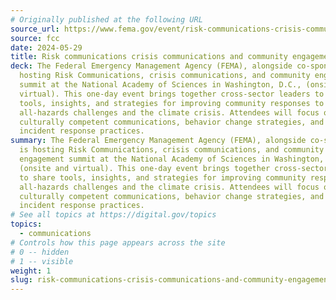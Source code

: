 ```yaml
---
# Originally published at the following URL
source_url: https://www.fema.gov/event/risk-communications-crisis-communications-and-community-engagement-summit
source: fcc
date: 2024-05-29
title: Risk communications crisis communications and community engagement summit
deck: The Federal Emergency Management Agency (FEMA), alongside co-sponsors, is
  hosting Risk Communications, crisis communications, and community engagement
  summit at the National Academy of Sciences in Washington, D.C., (onsite and
  virtual). This one-day event brings together cross-sector leaders to share
  tools, insights, and strategies for improving community responses to
  all-hazards challenges and the climate crisis. Attendees will focus on
  culturally competent communications, behavior change strategies, and enhancing
  incident response practices.
summary: The Federal Emergency Management Agency (FEMA), alongside co-sponsors,
  is hosting Risk Communications, crisis communications, and community
  engagement summit at the National Academy of Sciences in Washington, D.C.,
  (onsite and virtual). This one-day event brings together cross-sector leaders
  to share tools, insights, and strategies for improving community responses to
  all-hazards challenges and the climate crisis. Attendees will focus on
  culturally competent communications, behavior change strategies, and enhancing
  incident response practices.
# See all topics at https://digital.gov/topics
topics:
  - communications
# Controls how this page appears across the site
# 0 -- hidden
# 1 -- visible
weight: 1
slug: risk-communications-crisis-communications-and-community-engagement-summit
---
```

